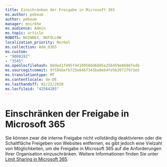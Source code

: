 ```yaml
---
title: Einschränken der Freigabe in Microsoft 365
ms.author: pebaum
author: pebaum
manager: mnirkhe
ms.audience: Admin
ms.topic: article
ROBOTS: NOINDEX, NOFOLLOW
localization_priority: Normal
ms.collection: Adm_O365
ms.custom:
- "9000192"
- "3545"
ms.openlocfilehash: 8dde41f495f4410950dd6805e258459e8686fedb
ms.sourcegitcommit: 9f594bef6725e846f343ba8eb4fe5620727971e5
ms.translationtype: MT
ms.contentlocale: de-DE
ms.lasthandoff: 02/22/2020
ms.locfileid: "42564285"
---
```

# <a name="limit-sharing-in-microsoft-365"></a>Einschränken der Freigabe in Microsoft 365

Sie können zwar die interne Freigabe nicht vollständig deaktivieren oder die Schaltfläche Freigeben von Websites entfernen, es gibt jedoch eine Vielzahl von Möglichkeiten, um die Freigabe in Microsoft 365 auf die Anforderungen Ihrer Organisation einzuschränken. Weitere Informationen finden Sie unter [Limit Sharing in Microsoft 365](https://docs.microsoft.com/Office365/Enterprise/microsoft-365-limit-sharing).
